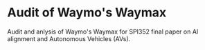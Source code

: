 # Audit of Waymo's Waymax

Audit and anlysis of Waymo's Waymax for SPI352 final paper on AI alignment and Autonomous Vehicles (AVs). 

